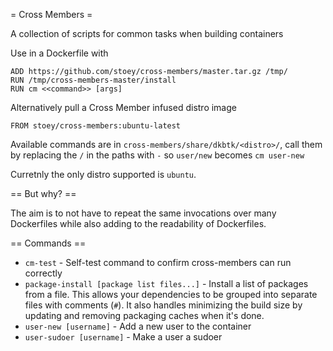 = Cross Members =

A collection of scripts for common tasks when building containers

Use in a Dockerfile with
```
ADD https://github.com/stoey/cross-members/master.tar.gz /tmp/
RUN /tmp/cross-members-master/install
RUN cm <<command>> [args]
```

Alternatively pull a Cross Member infused distro image
```
FROM stoey/cross-members:ubuntu-latest
```

Available commands are in `cross-members/share/dkbtk/<distro>/`, call them by replacing the `/` in the paths with `-` so `user/new` becomes `cm user-new`

Curretnly the only distro supported is `ubuntu`.

== But why? ==

The aim is to not have to repeat the same invocations over many Dockerfiles while also adding to the readability of Dockerfiles.

== Commands ==

* `cm-test` - Self-test command to confirm cross-members can run correctly
* `package-install [package list files...]` - Install a list of packages from a file.  This allows your dependencies to be grouped into separate files with comments (`#`).  It also handles minimizing the build size by updating and removing packaging caches when it's done.
* `user-new [username]` - Add a new user to the container
* `user-sudoer [username]` - Make a user a sudoer
